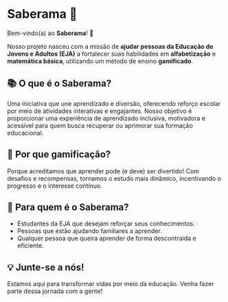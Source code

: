 # Saberama 🚀  

Bem-vindo(a) ao **Saberama**! 👋  

Nosso projeto nasceu com a missão de **ajudar pessoas da Educação de Jovens e Adultos (EJA)** a fortalecer suas habilidades em **alfabetização** e **matemática básica**, utilizando um método de ensino **gamificado**.  

## 📚 O que é o Saberama?  
Uma iniciativa que une aprendizado e diversão, oferecendo reforço escolar por meio de atividades interativas e engajantes. Nosso objetivo é proporcionar uma experiência de aprendizado inclusiva, motivadora e acessível para quem busca recuperar ou aprimorar sua formação educacional.  

## 🎯 Por que gamificação?  
Porque acreditamos que aprender pode (e deve) ser divertido! Com desafios e recompensas, tornamos o estudo mais dinâmico, incentivando o progresso e o interesse contínuo.  

## 🌟 Para quem é o Saberama?  
- Estudantes da EJA que desejam reforçar seus conhecimentos.  
- Pessoas que estão ajudando familiares a aprender.  
- Qualquer pessoa que queira aprender de forma descontraída e eficiente.  

## 💡 Junte-se a nós!  
Estamos aqui para transformar vidas por meio da educação. Venha fazer parte dessa jornada com a gente!  
